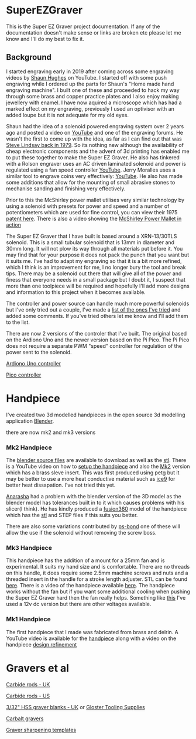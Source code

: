 # SuperEZGraver

This is the Super EZ Graver project documentation. If any of the documentation doesn't make sense or links are broken etc please let me know and I'll do my best to fix it.

## Background

I started engraving early in 2019 after coming across some engraving videos by [Shaun Hughes](https://www.youtube.com/c/express375/videos) on YouTube. I started off with some push engraving while I ordered up the parts for Shaun's "Home made hand engraving machine". I built one of these and proceeded to hack my way through some brass and copper practice plates and I also enjoy making jewellery with enamel. I have now aquired a microscope which has had a marked effect on my engraving, previously I used an optivisor with an added loupe but it is not adequate for my old eyes.

Shaun had the idea of a solenoid powered engraving system over 2 years ago and posted a video on [YouTube](https://www.youtube.com/watch?v=2177lFeMcNw) and one of the engraving forums. He wasn't the first to come up with the idea, as far as I can find out that was [Steve Lindsay back in 1979](https://www.handengravetools.com/air-engraver-evolution.htm). So its nothing new although the availability of cheap electronic components and the advent of 3d printing has enabled me to put these together to make the Super EZ Graver. He also has tinkered with a Rolson engraver uses an AC driven laminated solenoid and power is regulated using a fan speed controller [YouTube](https://youtu.be//Ke8bDoJ-2io). Jerry Moralles uses a similar tool to engrave coins very effectively: [YouTube](https://www.youtube.com/channel/UC4XOksM98SMPymVrHOIaOxg). He also has made some additions that allow for the mounting of small abrasive stones to mechanise sanding and finishing very effectively.

Prior to this the McShirley power mallet utilises very similar technology by using a solenoid with presets for power and speed and a number of potentiometers which are used for fine control, you can view their 1975 [patent here](https://patentimages.storage.googleapis.com/81/7c/a0/0b0333b2f1563e/US3921044.pdf). There is also a video showing the [McShirley Power Mallet in action](https://www.youtube.com/watch?v=bn_Ea9L7uJU)

The Super EZ Graver that I have built is based around a XRN-13/30TLS solenoid. This is a small tubular solenoid that is 13mm in diameter and 30mm long. It will not plow its way through all materials put before it. You may find that for your purpose it does not pack the punch that you want but it suits me. I've had to adapt my engraving so that it is a bit more refined, which I think is an improvement for me, I no longer bury the tool and break tips. There may be a solenoid out there that will give all of the power and finess that everyone needs in a small package but I doubt it, I suspect that more than one toolpiece will be required and hopefully I'll add more designs and information to this project when it becomes available.

The controller and power source can handle much more powerful solenoids but I've only tried out a couple, I've made a [list of the ones I've tried](docs/solenoids.md) and added some comments. If you've tried others let me know and I'll add them to the list.

There are now 2 versions of the controler that I've built. The original based on the Ardiono Uno and the newer version based on the Pi Pico. The Pi Pico does not require a separate PWM "speed" controller for regulation of the power sent to the solenoid.

[Ardiono Uno controller](Arduino.md)

[Pico controller](Pico.md)

# Handpiece

I've created two 3d modelled handpieces in the open source 3d modelling application [Blender](https://www.blender.org/). 

there are now mk2 and mk3 versions 

### Mk2 Handpiece

The [blender source files](docs/design/XRN13-30TLS/mk2/blender) are available to download as well as the [stl](docs/design/XRN13-30TLS/mk2/blender/stl). There is a YouTube video on how to [setup the handpiece](https://www.youtube.com/watch?v=aNY35ATTJbg) and also the [Mk2](https://youtu.be/sa4kAdcZSkc) version which has a brass sleve insert. This was first produced using petg but it may be better to use a more heat conductive material such as [ice9](https://tcpoly.com/shop/) for better heat dissapation. I've not tried this yet.

[Anarasha](https://www.youtube.com/channel/UCKSbczGXmN4zeG3NeuPGLAg) had a problem with the blender version of the 3D model as the blender model has tolerances built in to it which causes problems with his slicer(I think). He has kindly produced a [fusion360](docs/design/XRN13-30TLS/fusion360) model of the handpiece which has the [stl](docs/design/XRN13-30TLS/fusion360/stl) and STEP files if this suits you better.

There are also some variations contributed by [ps-bond](https://github.com/ps-bond) one of these will allow the use if the solenoid without removing the screw boss.

### Mk3 Handpiece

This handpiece has the addition of a mount for a 25mm fan and is experimental. It suits my hand size and is comfortable. There are no threads on this handle, it does require some 2.5mm machine screws and nuts and a threaded insert in the handle for a stroke length adjuster. STL can be found [here](docs/design/XRN13-30TLS/mk3/stl). There is a video of the handpiece available [here](https://youtu.be/Q9xFH1qhLhE). The handpiece works without the fan but if you want some additional cooling when pushing the Super EZ Graver hard then the fan really helps. Something like [this](https://www.google.com/search?q=micro+fan+25mm+12v+dc) I've used a 12v dc version but there are other voltages available.

### Mk1 Handpiece
The first handpiece that I made was fabricated from brass and delrin. A YouTube video is available for the [handpiece](https://www.youtube.com/watch?v=D4yPBS8mucQ) along with a video on the handpiece [design refinement](https://www.youtube.com/watch?v=ALAtECnq1Rg)


# Gravers et al

[Carbide rods - UK](http://intertool.co.uk.websitebuilder.prositehosting.co.uk/carbide-rod)

[Carbide rods - US](https://centennialcarbide.com/products-page/carbide-rod-blanks/)

[3/32" HSS graver blanks - UK](https://www.ebay.co.uk/itm/360515374956) or [Gloster Tooling Supplies](https://www.glostertooling.co.uk/)

[Carbalt gravers](https://www.airgraver.com/graver-blanks.htm)

[Graver sharpening templates](http://airgraver.com/sharpening.html)
